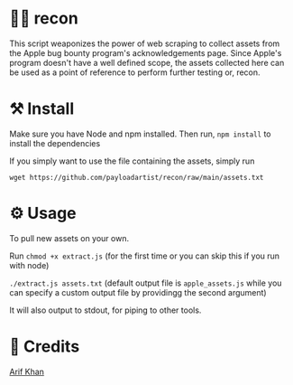 # 🕵🏾 recon
This script weaponizes the power of web scraping to collect assets from the Apple bug bounty program's acknowledgements page.
Since Apple's program doesn't have a well defined scope, the assets collected here can be used as a point of reference to perform further testing or, recon.

# ⚒️ Install
Make sure you have Node and npm installed. Then run,
```npm install```
to install the dependencies

If you simply want to use the file containing the assets, simply run

```wget https://github.com/payloadartist/recon/raw/main/assets.txt```

# ⚙️ Usage

To pull new assets on your own.

Run
```chmod +x extract.js``` (for the first time or you can skip this if you run with node)

```./extract.js assets.txt```
(default output file is ```apple_assets.js``` while you can specify a custom output file by providingg the second argument)

It will also output to stdout, for piping to other tools.

# 🙌 Credits

[Arif Khan](https://twitter.com/payloadartist)
